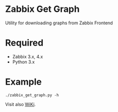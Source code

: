 Zabbix Get Graph
======================

Utility for downloading graphs from Zabbix Frontend

Required
=======
* Zabbix 3.x, 4.x
* Python 3.x


Example
=======
    ./zabbix_get_graph.py -h


Visit also [WiKi](http://wiki.enchtex.info/handmade/zabbix/zabbix_get_graph).
